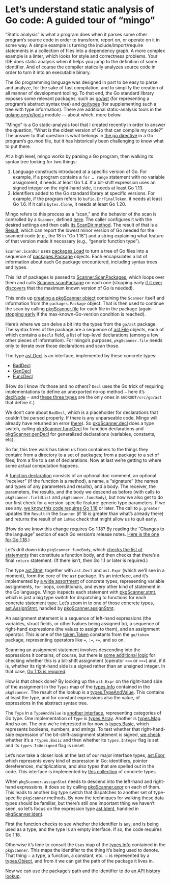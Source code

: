 # Let’s understand static analysis of Go code: A guided tour of “mingo”

“Static analysis” is what a program does when it parses some other program’s source code
in order to transform, report on, or operate on it in some way.
A simple example is turning the include/import/require statements in a collection of files into a dependency graph.
A more complex example is a linter,
which looks for style and correctness problems.
Your IDE does static analysis when it helps you jump to the definition of some identifier.
And of course the compiler statically analyzes source code in order to turn it into an executable binary.

The Go programming language was designed in part to be easy to parse and analyze,
for the sake of fast compilation,
and to simplify the creation of all manner of development tooling.
To that end, the Go standard library exposes some relevant packages,
such as [go/ast](https://pkg.go.dev/go/ast)
(for representing a program’s abstract syntax tree)
and [go/types](https://pkg.go.dev/go/types)
(for supplementing such a tree with type information).
There are additional static-analysis tools in the [golang.org/x/tools](https://pkg.go.dev/golang.org/x/tools) module —
about which, more below.

“Mingo” is a Go static-analysis tool that I created recently in order to answer the question,
“What is the oldest version of Go that can compile my code?”
The answer to that question is what belongs in [the go directive](https://go.dev/ref/mod#go-mod-file-go) in a Go program’s go.mod file,
but it has historically been challenging to know what to put there.

At a high level,
mingo works by parsing a Go program,
then walking its syntax tree looking for two things:

1. Language constructs introduced at a specific version of Go.
   For example, if a program contains a `for … range` statement with no variable assignment,
   it needs at least Go 1.4.
   If a bit-shift expression uses an signed integer on the right-hand side,
   it needs at least Go 1.13.
2. Identifiers added to the Go standard library at specific versions.
   For example, if the program refers to `bufio.ErrFinalToken`,
   it needs at least Go 1.6.
   If it calls `bytes.Clone`,
   it needs at least Go 1.20.

Mingo refers to this process as a “scan,”
and the behavior of the scan is controlled by a `Scanner`,
defined [here](https://github.com/bobg/mingo/blob/562b72282874015100556d6cecff601d9c9fd07a/scan.go#L18-L31).
The caller configures it with the desired settings
and then calls [its ScanDir method](https://github.com/bobg/mingo/blob/562b72282874015100556d6cecff601d9c9fd07a/scan.go#L47).
The result of that is a [Result](https://github.com/bobg/mingo/blob/562b72282874015100556d6cecff601d9c9fd07a/result.go#L11-L14),
which can report the lowest minor version of Go needed for the scanned code
(e.g., the 18 in “Go 1.18”)
and a string explaining what feature of that version made it necessary
(e.g., “generic function type”).

`Scanner.ScanDir` uses [packages.Load](https://pkg.go.dev/golang.org/x/tools/go/packages#Load)
to turn a tree of Go files into a sequence of [packages.Package](https://pkg.go.dev/golang.org/x/tools/go/packages#Package) objects.
Each encapsulates a lot of information about each Go package encountered,
including syntax trees and types.

This list of packages is passed to [Scanner.ScanPackages](https://github.com/bobg/mingo/blob/562b72282874015100556d6cecff601d9c9fd07a/scan.go#L69),
which loops over them and calls [Scanner.scanPackage](https://github.com/bobg/mingo/blob/562b72282874015100556d6cecff601d9c9fd07a/scan.go#L131) on each one
(stopping early [if it ever discovers](https://github.com/bobg/mingo/blob/562b72282874015100556d6cecff601d9c9fd07a/scan.go#L99-L101) that the maximum known version of Go is needed).

This ends up [creating a pkgScanner object](https://github.com/bobg/mingo/blob/562b72282874015100556d6cecff601d9c9fd07a/scan.go#L136-L141)
containing the `Scanner` itself and information from the `packages.Package` object.
That is then used to continue the scan
by calling [pkgScanner.file](https://github.com/bobg/mingo/blob/562b72282874015100556d6cecff601d9c9fd07a/package.go#L18)
for each file in the package
(again [stopping early](https://github.com/bobg/mingo/blob/562b72282874015100556d6cecff601d9c9fd07a/scan.go#L148-L150) if the max-known-Go-version condition is reached).

Here’s where we can delve a bit into the types from the `go/ast` package.
The syntax trees of the package are a sequence of [ast.File](https://pkg.go.dev/go/ast#File) objects,
each of which contains a `Decls` field, a list of top-level declarations
(among a few other pieces of information).
For mingo’s purposes,
`pkgScanner.file` needs only to iterate over those declarations and scan those.

The type [ast.Decl](https://pkg.go.dev/go/ast#Decl) is an interface,
implemented by these concrete types:

- [BadDecl](https://pkg.go.dev/go/ast#BadDecl)
- [GenDecl](https://pkg.go.dev/go/ast#GenDecl)
- [FuncDecl](https://pkg.go.dev/go/ast#FuncDecl)

(How do I know it’s those and no others?
`Decl` uses the Go trick of requiring implementations to define an unexported no-op method −
here it’s [declNode](https://cs.opensource.google/go/go/+/master:src/go/ast/ast.go;l=52;drc=28f1bf61b7383bd4079d77090e67b3198b75be12) −
and [these three types](https://cs.opensource.google/go/go/+/master:src/go/ast/ast.go;l=1011-1015;drc=28f1bf61b7383bd4079d77090e67b3198b75be12) are the only ones in `$GOROOT/src/go/ast` that define it.)

We don’t care about `BadDecl`,
which is a placeholder for declarations that couldn’t be parsed properly.
If there is any unparseable code,
Mingo will already have returned an error ([here](https://github.com/bobg/mingo/blob/562b72282874015100556d6cecff601d9c9fd07a/scan.go#L76-L85)).
So [pkgScanner.decl](https://github.com/bobg/mingo/blob/562b72282874015100556d6cecff601d9c9fd07a/decl.go#L9) does a type switch,
calling [pkgScanner.funcDecl](https://github.com/bobg/mingo/blob/562b72282874015100556d6cecff601d9c9fd07a/decl.go#L19) for function declarations
and [pkgScanner.genDecl](https://github.com/bobg/mingo/blob/562b72282874015100556d6cecff601d9c9fd07a/decl.go#L77)
for generalized declarations (variables, constants, etc).

So far, this tree walk has taken us from containers to the things they contain:
from a directory to a set of packages;
from a package to a set of files;
from a file to a set of declarations.
Now at last we’re getting to where some actual computation happens.

A [function declaration](https://pkg.go.dev/go/ast#FuncDecl) consists of an optional doc comment,
an optional “receiver” (if the function is a method),
a name,
a “signature” (the names and types of any parameters and results),
and a body.
The receiver, the parameters, the results, and the body we descend as before
(with calls to `pkgScanner.fieldList` and `pkgScanner.funcBody`),
but now we also get to do our first check for a version-specific feature:
generic type parameters.
If we see any,
[we know this code requires Go 1.18](https://github.com/bobg/mingo/blob/562b72282874015100556d6cecff601d9c9fd07a/decl.go#L27-L37) or later.
The call to `p.greater` updates the `Result` in the `Scanner`
(if 18 is greater than what’s already there)
and returns the result of an `isMax` check
that might allow us to quit early.

(How do we know this change requires Go 1.18?
By reading the “Changes to the language” section of each Go version’s release notes.
[Here is the one for Go 1.18](https://tip.golang.org/doc/go1.18#language).)

Let’s drill down into `pkgScanner.funcBody`,
which [checks the list of statements](https://github.com/bobg/mingo/blob/562b72282874015100556d6cecff601d9c9fd07a/expr.go#L163-L170)
that constitute a function body,
and then checks that there’s a final `return` statement.
(If there isn’t, then Go 1.1 or later is required.)

The type [ast.Stmt](https://pkg.go.dev/go/ast#Stmt),
together with `ast.Decl` and `ast.Expr`
(which we’ll see in a moment),
form the core of the `ast` package.
It’s an interface, and it’s implemented by
[a wide assortment](https://cs.opensource.google/go/go/+/master:src/go/ast/ast.go;l=849-871;drc=ef84d62cfc358ff62c60da9ceec754e7a389b5d5)
of concrete types,
representing variable assignments,
`for` loops,
conditionals,
and every other kind of statement in the Go language.
Mingo inspects each statement with
[pkgScanner.stmt](https://github.com/bobg/mingo/blob/562b72282874015100556d6cecff601d9c9fd07a/stmt.go#L10),
which is just a big type switch for dispatching to functions for each concrete statement type.
Let’s zoom in to one of those concrete types,
[ast.AssignStmt](https://pkg.go.dev/go/ast#AssignStmt),
handled by [pkgScanner.assignStmt](https://github.com/bobg/mingo/blob/562b72282874015100556d6cecff601d9c9fd07a/stmt.go#L87).

An assignment statement is a sequence of left-hand expressions
(the variables, struct fields, or other lvalues being assigned to),
a sequence of right-hand expressions
(the values to assign to them),
and an assignment operator.
This is one of the [token.Token](https://pkg.go.dev/go/token#Token) constants
from the `go/token` package,
representing operators like `=`, `:=`, `+=`, and so on.

Scanning an assignment statement involves descending into the expressions it contains, of course,
but there is [some additional logic](https://github.com/bobg/mingo/blob/562b72282874015100556d6cecff601d9c9fd07a/stmt.go#L89-L97)
for checking whether this is a bit-shift assignment
(operator `<<=` or `>>=`) and,
if it is,
whether its right-hand side is a signed rather than an unsigned integer.
In that case,
[Go 1.13 is required](https://tip.golang.org/doc/go1.13#language).

How is that check done?
By looking up the `ast.Expr` on the right-hand side of the assignment
in the `Types` map of the [types.Info](https://pkg.go.dev/go/types#Info)
contained in the `pkgScanner`.
The result of the lookup is a [types.TypeAndValue](https://pkg.go.dev/go/types#TypeAndValue).
This contains at least the type,
and for constant expressions also the value,
of expressions in the abstract syntax tree.

The `Type` in a `TypeAndValue` is [another interface](https://pkg.go.dev/go/types#Type),
representing categories of Go type.
One implementation of `Type` is [types.Array](https://pkg.go.dev/go/types#Array).
Another is [types.Map](https://pkg.go.dev/go/types#Map).
And so on.
The one we’re interested in for now
is [types.Basic](https://pkg.go.dev/go/types#Basic),
which represents booleans, numbers, and strings.
To test whether that right-hand-side expression of the bit-shift-assignment statement is signed,
[we check](https://github.com/bobg/mingo/blob/562b72282874015100556d6cecff601d9c9fd07a/package.go#L46)
whether it’s a `*types.Basic`
and then whether its `types.Integer` flag is set and its `types.IsUnsigned` flag is unset.

Let’s now take a closer look at the last of our major interface types,
[ast.Expr](https://pkg.go.dev/go/ast#Expr),
which represents every kind of expression in Go:
identifiers, pointer dereferences, multiplications,
and also types that are spelled out in the code.
This interface is implemented by [this collection](https://cs.opensource.google/go/go/+/master:src/go/ast/ast.go;l=548-573;drc=ef84d62cfc358ff62c60da9ceec754e7a389b5d5) of concrete types.

When `pkgScanner.assignStmt` needs to descend into the left-hand and right-hand expressions,
it does so by calling [pkgScanner.expr](https://github.com/bobg/mingo/blob/562b72282874015100556d6cecff601d9c9fd07a/expr.go#L11) on each of them.
This leads to another big type switch that dispatches to another set of type-specific `pkgScanner` methods.
By now the techniques for walking these data types should be familiar,
but there’s still one important thing we haven’t seen,
so let’s focus on the expression type [ast.Ident](https://pkg.go.dev/go/ast#Ident),
handled in [pkgScanner.ident](https://github.com/bobg/mingo/blob/562b72282874015100556d6cecff601d9c9fd07a/expr.go#L70).

First the function checks to see whether the identifier is `any`,
and is being used as a type,
and the type is an empty interface.
If so, the code requires Go 1.18.

Otherwise it’s time to consult the `Uses` map of the [types.Info](https://pkg.go.dev/go/types#Info)
contained in the `pkgScanner`.
This maps the identifier to the thing it’s being used to denote.
That thing −
a type, a function, a constant, etc. −
is represented by a [types.Object](https://pkg.go.dev/go/types#Object),
and from it we can get the path of the package it lives in.

Now we can use the package’s path and the identifier to do [an API history lookup](https://github.com/bobg/mingo/blob/562b72282874015100556d6cecff601d9c9fd07a/expr.go#L92).
